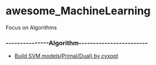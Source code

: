 # awesome_MachineLearning
Focus on Algorithms

### ---------------Algorithm------------------------
- [Build SVM models(Primal/Dual) by cvxopt](https://github.com/jokk33/awesome_MachineLearning/blob/main/Algorithms/svm.ipynb)

